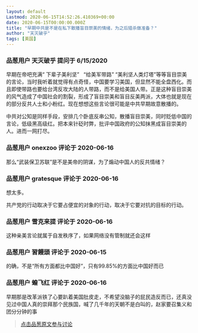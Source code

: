 ```yaml
---
layout: default
Lastmod: 2020-06-15T14:52:26.410369+00:00
date: 2020-06-15T00:00:00.000Z
title: "早期中共是不是在私下散播盲目崇美的情绪，为之后猎杀做准备？"
author: "天灭破乎"
tags: [美国]
---
```



### 品葱用户 **天灭破乎** 提问于 6/15/2020
    
早期在帝吧充满“ 下辈子美利坚”   “给美军带路” “美利坚人类灯塔”等等盲目崇美的言论，当时我听着就觉得有点奇怪，中国要学习美国，但显然不能全盘西化。而且即使带路也要给台湾反攻大陆的人带路，而不是给美国人带。正是这种盲目崇美的风气造成了中国社会的割裂，形成了盲目崇美和盲目反美两派，大体也就是现在的部分反共人士和小粉红。现在想想这些言论很可能是中共早期故意散播的。  
  
  
中共对公知是同样手段，安排几个卧底反串公知，散播盲目崇美，同时贬低中国的言论，低级黑高级红。把本来针砭时弊，批评中国政府的公知抹黑成盲目崇美的人。进而一网打尽。
    
                

### 品葱用户 **onexzoo** 评论于 2020-06-16
        
那么“武装保卫苏联”是不是美帝的阴谋，为了煽动中国人的反共情绪？
        
                

### 品葱用户 **gratesque** 评论于 2020-06-16
        
想太多。  
  
共产党的行动取决于它要占便宜的对象的行动，取决于它要对抗的目标的行动。
        
                

### 品葱用户 **雪克来提** 评论于 2020-06-16
        
这种亲美言论就属于自发秩序了，如果网络没有管制就还会这样
        
                

### 品葱用户 **習饅頭** 评论于 2020-06-15
        
的确，不是“所有方面都比中国好”，只有99.85%的方面比中国好而已
        
                

### 品葱用户 **蝗飞红** 评论于 2020-06-16
        
早期那是改革派铁了心要趴着美国肚皮走，不希望没脑子的屁民造反而已，还真没见过中国人真的崇拜那个民族国，喊了几千年的天朝不是白叫的，赵家要召集义和团分分钟的事
        
                





> [点击品葱原文参与讨论](https://pincong.rocks/question/27296)

